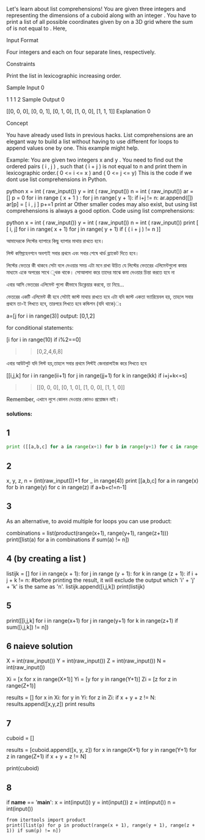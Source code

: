 Let's learn about list comprehensions! You are given three integers  and  representing the dimensions of a cuboid along with an integer . You have to print a list of all possible coordinates given by  on a 3D grid where the sum of  is not equal to . Here, 

Input Format

Four integers  and  each on four separate lines, respectively.

Constraints

Print the list in lexicographic increasing order.

Sample Input 0

1
1
1
2
Sample Output 0

[[0, 0, 0], [0, 0, 1], [0, 1, 0], [1, 0, 0], [1, 1, 1]]
Explanation 0

Concept

You have already used lists in previous hacks. List comprehensions are an elegant way to build a list without having to use different for loops to append values one by one. This example might help.

Example: You are given two integers x and y . You need to find out the ordered pairs ( i , j ) , such that ( i + j ) is not equal to n and print them in lexicographic order.( 0 <= i <= x ) and ( 0 <= j <= y) This is the code if we dont use list comprehensions in Python.

python x = int ( raw_input()) y = int ( raw_input()) n = int ( raw_input()) ar = [] p = 0 for i in range ( x + 1 ) : for j in range( y + 1): if i+j != n: ar.append([]) ar[p] = [ i , j ] p+=1 print ar
Other smaller codes may also exist, but using list comprehensions is always a good option. Code using list comprehensions:

python x = int ( raw_input()) y = int ( raw_input()) n = int ( raw_input()) print [ [ i, j] for i in range( x + 1) for j in range( y + 1) if ( ( i + j ) != n )]

আমাদেরকে লিস্টের ব্যাপারে কিছু ব্যাপার মাথায় রাখতে হবে।

লিস্ট কম্প্রিহেনশনে অবশ্যই সবার প্রথমে এবং সবার শেষে থার্ড ব্র্যাকেট দিতে হবে।

লিস্টের ভেতরে কী থাকবে সেটা বলে দেওয়ার সময় এটা মনে রাখা উচিত যে লিস্টের ভেতরের এলিমেন্টগুলো কমার মাধ্যমে একে অপরের সাথে ৃথক থাকে। সোআলাদা করে তাদের মাঝে কমা দেওয়ার চিন্তা করতে হবে না 

এবার  আসি ভেতরের এলিমেন্ট গুলো কীভাবে ডিক্লেয়ার করবো, তা নিয়ে...


ভেতরের একটি এলিমেন্ট কী হবে সেটাই জাস্ট মাথায় রাখতে হবে 
এটা যদি জাস্ট একতা ভ্যারিয়েবল হয়, তাহলে সবার প্রথমে তা-ই লিখতে হবে, তারপরে লিখতে হবে কন্ডিশন (যদি থাকে)ঃ

a=[j for i in range(3)]
output: [0,1,2]

for conditional statements:

[i for i in range(10) if i%2==0]
>> [0,2,4,6,8]


এবার আউটপুট যদি লিস্ট হয়,তাহলে সবার প্রথমে লিস্টই জেনারালাইজ করে লিখতে হবে 

[[i,j,k] for i in range(ii+1) for j in range(jj+1) for k in range(kk) if i+j+k<=s]
>>[[0, 0, 0], [0, 1, 0], [1, 0, 0], [1, 1, 0]]


Remember, এখানে লুপে কোলন দেওয়ার কোনও প্রয়োজন নাই। 




#### solutions:

## 1

```python
print ([[a,b,c] for a in range(x+1) for b in range(y+1) for c in range(z+1) if a + b + c != n ])
```
## 2
x, y, z, n = (int(raw_input())+1 for _ in range(4))
print [[a,b,c] for a in range(x) for b in range(y) for c in range(z) if a+b+c!=n-1]

## 3
As an alternative, to avoid multiple for loops you can use product:

combinations = list(product(range(x+1), range(y+1), range(z+1)))
print([list(a) for a in combinations if sum(a) != n])

## 4 (by creating a list )

listijk = []
for i in range(x + 1):
    for j in range (y + 1):
        for k in range (z + 1):
            if i + j + k != n: #before printing the result, it will exclude the output which 'i' + 'j' + 'k' is the same as 'n'.
                listijk.append([i,j,k])
print(listijk)


## 5
print([[i,j,k] for i in range(x+1) for j in range(y+1) for k in range(z+1) if sum([i,j,k]) != n])

## 6 naieve solution


X = int(raw_input())
Y = int(raw_input())
Z = int(raw_input())
N = int(raw_input())

Xi = [x for x in range(X+1)]
Yi = [y for y in range(Y+1)]
Zi = [z for z in range(Z+1)]

results = []
for x in Xi:
    for y in Yi:
        for z in Zi:
            if x + y + z != N:
                results.append([x,y,z])
print results

## 7
cuboid = []

results = [cuboid.append([x, y, z]) for x in range(X+1) for y in range(Y+1) for z in range(Z+1) if x + y + z != N]

print(cuboid)

## 8
if __name__ == '__main__':
    x = int(input())
    y = int(input())
    z = int(input())
    n = int(input())

    from itertools import product
    print([list(p) for p in product(range(x + 1), range(y + 1), range(z + 1)) if sum(p) != n])
